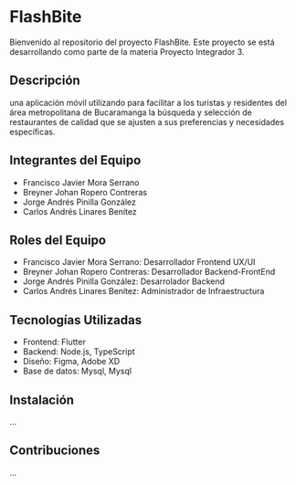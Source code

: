 # FlashBite

Bienvenido al repositorio del proyecto FlashBite. Este proyecto se está desarrollando como parte de la materia Proyecto Integrador 3.


## Descripción

una aplicación móvil utilizando para facilitar a los turistas y residentes del área metropolitana de Bucaramanga la búsqueda y selección de restaurantes de calidad que se ajusten a sus preferencias y necesidades específicas.


## Integrantes del Equipo

- Francisco Javier Mora Serrano
- Breyner Johan Ropero Contreras
- Jorge Andrés Pinilla González
- Carlos Andrés Linares Benítez

## Roles del Equipo

- Francisco Javier Mora Serrano: Desarrollador Frontend  UX/UI
- Breyner Johan Ropero Contreras: Desarrollador Backend-FrontEnd
- Jorge Andrés Pinilla González: Desarrolador Backend
- Carlos Andrés Linares Benítez: Administrador de Infraestructura

## Tecnologías Utilizadas

- Frontend: Flutter
- Backend: Node.js, TypeScript
- Diseño: Figma, Adobe XD
- Base de datos: Mysql, Mysql

## Instalación
...

## Contribuciones
...

